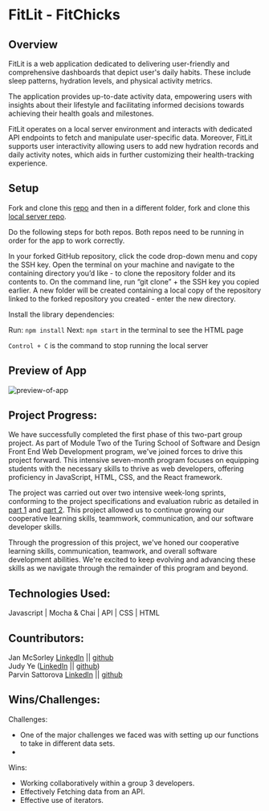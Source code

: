 # FitLit - FitChicks 

## Overview
FitLit is a web application dedicated to delivering user-friendly and comprehensive dashboards that depict user's daily habits. These include sleep patterns, hydration levels, and physical activity metrics.

The application provides up-to-date activity data, empowering users with insights about their lifestyle and facilitating informed decisions towards achieving their health goals and milestones.

FitLit operates on a local server environment and interacts with dedicated API endpoints to fetch and manipulate user-specific data. Moreover, FitLit supports user interactivity allowing users to add new hydration records and daily activity notes, which aids in further customizing their health-tracking experience.

## Setup
Fork and clone this [repo](https://github.com/judy0ye/fitlit-group-project-jy-jm-ps) and then in a different folder, fork and clone this [local server repo](https://github.com/turingschool-examples/fitlit-api).

Do the following steps for both repos. Both repos need to be running in order for the app to work correctly.

In your forked GitHub repository, click the code drop-down menu and copy the SSH key. 
Open the terminal on your machine and navigate to the containing directory you’d like - to clone the repository folder and its contents to. On the command line, run “git clone” + the SSH key you copied earlier. A new folder will be created containing a local copy of the repository linked to the forked repository you created - enter the new directory.

Install the library dependencies:

Run: ```npm install```
Next: ```npm start``` in the terminal to see the HTML page

```Control + C``` is the command to stop running the local server

## Preview of App

![preview-of-app]() 

## Project Progress: 
We have successfully completed the first phase of this two-part group project. As part of Module Two of the Turing School of Software and Design Front End Web Development program, we've joined forces to drive this project forward. This intensive seven-month program focuses on equipping students with the necessary skills to thrive as web developers, offering proficiency in JavaScript, HTML, CSS, and the React framework.

The project was carried out over two intensive week-long sprints, conforming to the project specifications and evaluation rubric as detailed in [part 1](https://frontend.turing.edu/projects/module-2/fitlit-part-one-agile.html) and [part 2](https://frontend.turing.edu/projects/module-2/fitlit-part-two-agile.html). This project allowed us to continue growing our cooperative learning skills, teammwork, communication, and our software developer skills. 

Through the progression of this project, we've honed our cooperative learning skills, communication, teamwork, and overall software development abilities. We're excited to keep evolving and advancing these skills as we navigate through the remainder of this program and beyond.

## Technologies Used:
Javascript | Mocha & Chai | API | CSS | HTML

## Countributors:
Jan McSorley [LinkedIn](https://www.linkedin.com/in/janmcsorley/) || [github](https://github.com/jmcsorle)  
Judy Ye ([LinkedIn](https://www.linkedin.com/in/judy-ye-742087279/) || [github](https://github.com/judy0ye))  
Parvin Sattorova [LinkedIn](https://www.linkedin.com/in/parvin-sattorova-edwards-357526b3/) || [github](https://github.com/Sulton88Mehron90)

## Wins/Challenges:
Challenges: 
- One of the major challenges we faced was with setting up our functions to take in different data sets.
- 
Wins: 
 - Working collaboratively within a group 3 developers.
 - Effectively Fetching data from an API.
 - Effective use of iterators.
